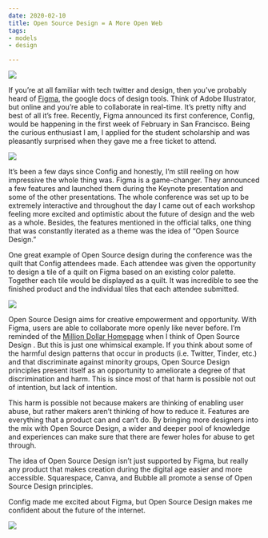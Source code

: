 ```yaml
---
date: 2020-02-10
title: Open Source Design = A More Open Web
tags:
- models
- design

---
```

![](/images/IMG_2210-1.jpg)

If you’re at all familiar with tech twitter and design, then you’ve probably heard of [Figma](https://www.figma.com), the google docs of design tools. Think of Adobe Illustrator, but online and you’re able to collaborate in real-time. It’s pretty nifty and best of all it’s free. Recently, Figma announced its first conference, Config, would be happening in the first week of February in San Francisco. Being the curious enthusiast I am, I applied for the student scholarship and was pleasantly surprised when they gave me a free ticket to attend.

![](/images/IMG_2237.jpg)

It’s been a few days since Config and honestly, I’m still reeling on how impressive the whole thing was. Figma is a game-changer. They announced a few features and launched them during the Keynote presentation and some of the other presentations. The whole conference was set up to be extremely interactive and throughout the day I came out of each workshop feeling more excited and optimistic about the future of design and the web as a whole. Besides, the features mentioned in the official talks, one thing that was constantly iterated as a theme was the idea of “Open Source Design.”

One great example of Open Source design during the conference was the quilt that Config attendees made. Each attendee was given the opportunity to design a tile of a quilt on Figma based on an existing color palette. Together each tile would be displayed as a quilt. It was incredible to see the finished product and the individual tiles that each attendee submitted.

![](/images/IMG_2214.JPG)

Open Source Design aims for creative empowerment and opportunity. With Figma, users are able to collaborate more openly like never before. I’m reminded of the [Million Dollar Homepage](http://www.milliondollarhomepage.com) when I think of Open Source Design . But this is just one whimsical example. If you think about some of the harmful design patterns that occur in products (i.e. Twitter, Tinder, etc.) and that discriminate against minority groups, Open Source Design principles present itself as an opportunity to ameliorate a degree of that discrimination and harm. This is since most of that harm is possible not out of intention, but lack of intention.

This harm is possible not because makers are thinking of enabling user abuse, but rather makers aren’t thinking of how to reduce it. Features are everything that a product can and can’t do. By bringing more designers into the mix with Open Source Design, a wider and deeper pool of knowledge and experiences can make sure that there are fewer holes for abuse to get through.

The idea of Open Source Design isn’t just supported by Figma, but really any product that makes creation during the digital age easier and more accessible. Squarespace, Canva, and Bubble all promote a sense of Open Source Design principles.

Config made me excited about Figma, but Open Source Design makes me confident about the future of the internet.

![](/images/IMG_2231.jpg)